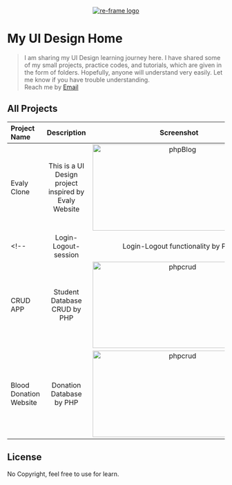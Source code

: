<p align="center"><a href="#" target="_blank" rel="noopener noreferrer"><img src="./php_banner.jpg?raw=true" alt="re-frame logo"></a></p>

# My UI Design Home

> I am sharing my UI Design learning journey here. I have shared some of my small projects, practice codes, and tutorials, which are given in the form of folders. Hopefully, anyone will understand very easily. Let me know if you have trouble understanding. <br>
> Reach me by [Email](mahibur.business@gmail.com)

## All Projects

| Project Name |  Description  |  Screenshot  |
| :---         |     :---:     |  :---: |
| Evaly Clone | This is a UI Design project inspired by Evaly Website | <a href="https://github.com/mahibur01/evaly-clone"> <img src="https://github.com/mahibur01/Evaly-clone-ui/raw/master/evaly_clone.png" alt="phpBlog"  width="400" height="200"></a>|
<!-- | Login-Logout-session | Login-Logout functionality by PHP | <a href="https://github.com/mahibur01/login-logout-session"> <img src="https://github.com/mahibur01/Login-Logout-session/blob/master/login_logout.jpg?raw=true" alt="phpLoging"  width="400" height="200"></a>|
| CRUD APP | Student Database CRUD by PHP | <a href="https://github.com/mahibur01/PHP_CRUDAPP"> <img src="https://github.com/mahibur01/PHP_CRUDAPP/blob/master/crud_app.jpg?raw=true" alt="phpcrud"  width="400" height="200"></a>|
| Blood Donation Website | Donation Database by PHP | <a href="https://github.com/mahibur01/blood-donation-website"> <img src="https://github.com/mahibur01/blood-donation-website/raw/main/blood_donation.png" alt="phpcrud"  width="400" height="200"></a>| -->

## License
No Copyright, feel free to use for learn. 

